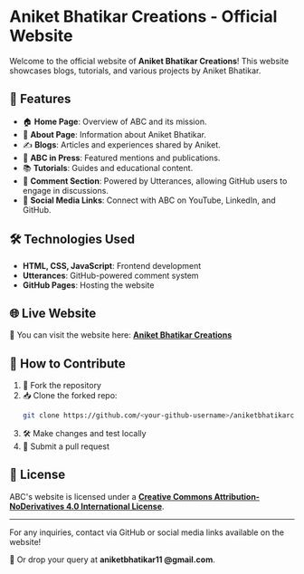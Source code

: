 # Aniket Bhatikar Creations - Official Website



Welcome to the official website of **Aniket Bhatikar Creations**! This website showcases blogs, tutorials, and various projects by Aniket Bhatikar.

## 📌 Features

- 🏠 **Home Page**: Overview of ABC and its mission.
- 👤 **About Page**: Information about Aniket Bhatikar.
- ✍️ **Blogs**: Articles and experiences shared by Aniket.
- 📰 **ABC in Press**: Featured mentions and publications.
- 📚 **Tutorials**: Guides and educational content.
- 💬 **Comment Section**: Powered by Utterances, allowing GitHub users to engage in discussions.
- 🔗 **Social Media Links**: Connect with ABC on YouTube, LinkedIn, and GitHub.

## 🛠️ Technologies Used



- **HTML, CSS, JavaScript**: Frontend development
- **Utterances**: GitHub-powered comment system
- **GitHub Pages**: Hosting the website

## 🌐 Live Website

🚀 You can visit the website here: **[Aniket Bhatikar Creations](https://aniketbhatikarcreations.github.io/)**

## 🚀 How to Contribute

1. 🍴 Fork the repository
2. 📥 Clone the forked repo:
   ```bash
   git clone https://github.com/<your-github-username>/aniketbhatikarcreations.github.io
   ```
3. 🛠️ Make changes and test locally
4. 🔄 Submit a pull request

## 📝 License

ABC's website is licensed under a **[Creative Commons Attribution-NoDerivatives 4.0 International License](https://creativecommons.org/licenses/by-nd/4.0/)**.

---

For any inquiries, contact via GitHub or social media links available on the website!

📩 Or drop your query at **aniketbhatikar11 @gmail.com**.

